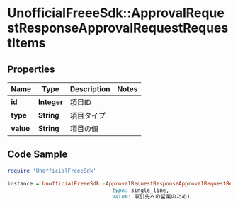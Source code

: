 # UnofficialFreeeSdk::ApprovalRequestResponseApprovalRequestRequestItems

## Properties

Name | Type | Description | Notes
------------ | ------------- | ------------- | -------------
**id** | **Integer** | 項目ID | 
**type** | **String** | 項目タイプ | 
**value** | **String** | 項目の値 | 

## Code Sample

```ruby
require 'UnofficialFreeeSdk'

instance = UnofficialFreeeSdk::ApprovalRequestResponseApprovalRequestRequestItems.new(id: 1,
                                 type: single_line,
                                 value: 取引先への営業のため)
```



